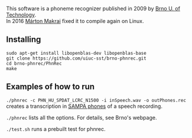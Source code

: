 This software is a phoneme recognizer published in 2009 by [Brno U. of Technology](http://speech.fit.vutbr.cz/software/phoneme-recognizer-based-long-temporal-context).  
In 2016 [Márton Makrai](https://github.com/makrai/brno-phnrec) fixed it to compile again on Linux.

## Installing
```
sudo apt-get install libopenblas-dev libopenblas-base
git clone https://github.com/uiuc-sst/brno-phnrec.git
cd brno-phnrec/PhnRec
make
```
## Examples of how to run

`./phnrec -c PHN_HU_SPDAT_LCRC_N1500 -i inSpeech.wav -o outPhones.rec` creates a transcription
in [SAMPA phones](https://en.wikipedia.org/wiki/SAMPA_chart) of a speech recording.

`./phnrec` lists all the options.  For details, see Brno's webpage.

`./test.sh` runs a prebuilt test for phnrec.
